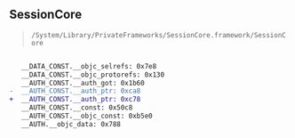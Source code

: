 ## SessionCore

> `/System/Library/PrivateFrameworks/SessionCore.framework/SessionCore`

```diff

   __DATA_CONST.__objc_selrefs: 0x7e8
   __DATA_CONST.__objc_protorefs: 0x130
   __AUTH_CONST.__auth_got: 0x1b60
-  __AUTH_CONST.__auth_ptr: 0xca8
+  __AUTH_CONST.__auth_ptr: 0xc78
   __AUTH_CONST.__const: 0x50c8
   __AUTH_CONST.__objc_const: 0xb5e0
   __AUTH.__objc_data: 0x788

```
